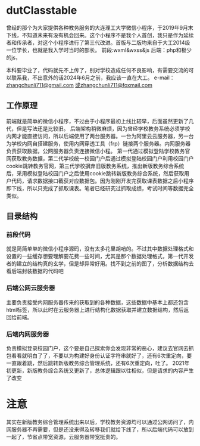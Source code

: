 # dutClasstable
曾经的那个为大家提供各种教务服务的大连理工大学微信小程序，于2019年9月末下线，不知道未来有没有机会回来。这个小程序不是我个人首创，我只是作为延续者和传承者，对这个小程序进行了第三代改进。首版与二版均来自于大工2014级一位学长，也就是我入学时当时的部长。
前段:wxml&wxss&js
后端：php和极少的js，

本科要毕业了，代码就先不上传了，别对学校造成任何不良影响，有需要交流的可以联系我，不出意外的话2024年6月之前，我应该一直在大工。
e-mail：zhangchunli711@gmail.com
   或zhangchunli711@foxmail.com

## 工作原理
   前端就是简单的微信小程序，不过由于小程序最初上线比较早，后面虽然更新了几代，但是写法还是比较旧。
   后端架构稍微麻烦，因为曾经学校教务系统必须学校内网才能直接访问，所以后端使用了两台服务器。一台为阿里云云服务器，另一台为学校内网自搭建服务，使用内网穿透工具（frp）链接两个服务器。内网服务器负责获取数据，公网服务器负责连接微信小程。
   第一代通过模拟登陆学校教务官网获取教务数据，第二代学校统一校园门户后通过模拟登陆校园门户利用校园门户cookie跳转教务官网，第三代学校摒弃旧版教务系统，推出新版教务综合系统后，采用模拟登陆校园门户之后使用cookie跳转新版教务综合系统，然后获取用户代码，请求数据接口截获对应数据包。因为刚刚开发完获取课表数据之后小程序即下线，所以只完成了抓取课表。笔者已经研究过抓取成绩，考试时间等数据完全类似。

## 目录结构
### 前段代码
   就是简简单单的微信小程序源码，没有太多花里胡哨的。不过其中数据处理格式和设置的一些缓存想要理解要花费一些时间，尤其是那个数据处理格式，第一代开发者的建立的结构真的玄学，但是却异常好用。找不到之前的图了，分析数据结构去看后端封装数据的代码吧

### 后端公网云服务器
  主要负责接受内网服务器传来的获取到的各种数据，这些数据中基本上都还包含html标签，所以此时在云服务器上进行结构化数据获取并建立数据结构，然后返回给前端。

### 后端内网服务器
  负责模拟登录校园门户，这个要是自己探索你会发现非常的恶心，建议去官网去抓包看看就明白了了，不要以为构建好身份认证字符串就好了，还有6次重定向，要一直跟着跳，然后跳转新版教务综合管理系统，还有6次重定向，吐了。
  2021年初更新，新版教务综合系统又更新了，总体逻辑跟以往相似，但是请求的内容产生了改变
  
  
# 注意 
其实在新版教务综合管理系统出来以后，学校教务资源均可以通过公网访问了，内网服务器不再需要，但是还没来得及转移我们就给下线了，所以后端代码可以放到一起了，节省点带宽资源，云服务器带宽挺贵的。


